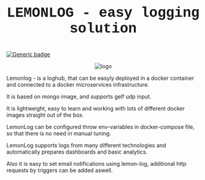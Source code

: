 
# <p  align="center" style="font-family:courier;font-size:130%" size=212px> LEMONLOG - easy logging solution </p> 


[![Generic badge](https://img.shields.io/badge/LICENSE-MIT-orange.svg)](LICENSE)

<p align="center">
  <img src="https://cdn-icons.flaticon.com/png/512/2732/premium/2732012.png?token=exp=1647252081~hmac=c496155513b143679c9a5a68c6a99b66" alt="logo"/>
</p>

Lemonlog - is a loghub, that can be easyly deployed in a docker container and connected to a docker microservices infrastructure. 

It is based on mongo image, and supports gelf udp input.

It is lightweight, easy to learn and working with lots of different docker images straight out of the box.

LemonLog can be configured throw env-variables in docker-compose file, so that there is no need in manual tuning.

LemonLog supports logs from many different technologies and automatically prepares dashboards and basic analytics.

Also it is easy to set email notifications using lemon-log, additional http requests by triggers can be added aswell.

